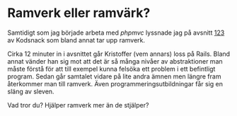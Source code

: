 Ramverk  eller ramvärk?
=======================

Samtidigt som jag började arbeta med *phpmvc* lyssnade jag på avsnitt [123](http://kodsnack.se/123/) av Kodsnack som bland annat tar upp ramverk.

Cirka 12 minuter in i avsnittet går Kristoffer (vem annars) loss  på Rails. Bland annat vänder han sig mot att det är så många nivåer av abstraktioner man måste förstå för att till exempel kunna felsöka ett problem i ett befintligt program. Sedan går samtalet vidare på lite andra ämnen men längre fram återkommer man till ramverk. Även programmeringsutbildningar får sig en släng av sleven.

Vad tror du? Hjälper ramverk mer än de stjälper?
